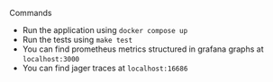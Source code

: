 Commands
- Run the application using 
`docker compose up`
- Run the tests using
`make test`
- You can find prometheus metrics structured in grafana graphs at `localhost:3000`
- You can find jager traces at `localhost:16686`
